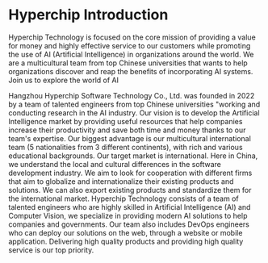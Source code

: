 # Hyperchip Introduction
Hyperchip Technology is focused on the core mission of providing a value for money and highly effective service to our customers while promoting the use of AI (Artificial Intelligence) in  organizations around the world. We are a multicultural team from top Chinese universities that wants to help organizations discover and reap the benefits of incorporating AI systems. Join us to explore the world of AI

Hangzhou Hyperchip Software Technology Co., Ltd. was founded in 2022 by a team of talented engineers from top Chinese universities "working and conducting research in the AI industry. Our vision is to develop the Artificial Intelligence market by providing useful resources that help companies increase their productivity and save both time and money thanks to our team's expertise.
Our biggest advantage is our multicultural international team (5 nationalities from 3 different continents), with rich and various educational backgrounds. Our target market is international. Here in China, we understand the local and cultural differences in the software development industry. We aim to look for cooperation with different firms that aim to globalize and internationalize their existing products and solutions. We can also export existing products and standardize them for the international market.
Hyperchip Technology consists of a team of  talented engineers who are highly skilled in Artificial Intelligence (AI) and Computer Vision, we specialize in providing  modern AI solutions to help companies and governments. Our team also  includes DevOps engineers who can deploy  our solutions on the web, through a website or mobile application.
Delivering high quality products and providing high quality service is our top priority.
